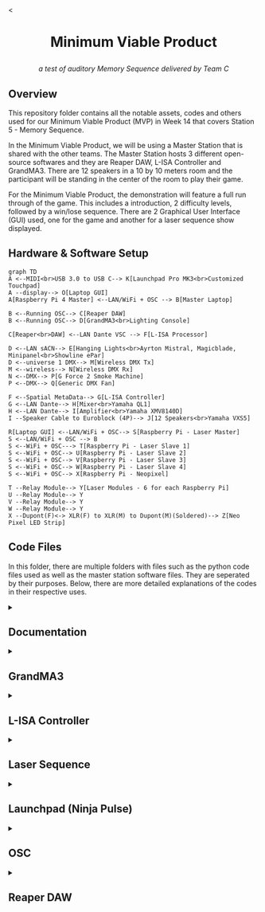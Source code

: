 <<h1 align="center">
  Minimum Viable Product
</h1>

<p align="center">
  <i align="center">
  a test of auditory Memory Sequence
  delivered by Team C
  </i>
</p>

## Overview
This repository folder contains all the notable assets, codes and others used for our Minimum Viable Product (MVP) in Week 14 that covers Station 5 - Memory Sequence.

In the Minimum Viable Product, we will be using a Master Station that is shared with the other teams. The Master Station hosts 3 different open-source softwares and they are Reaper DAW, L-ISA Controller and GrandMA3. There are 12 speakers in a 10 by 10 meters room and the participant will be standing in the center of the room to play their game.

For the Minimum Viable Product, the demonstration will feature a full run through of the game. This includes a introduction, 2 difficulty levels, followed by a win/lose sequence. There are 2 Graphical User Interface (GUI) used, one for the game and another for a laser sequence show displayed.

## Hardware & Software Setup
```mermaid
graph TD
A <--MIDI<br>USB 3.0 to USB C--> K[Launchpad Pro MK3<br>Customized Touchpad] 
A --display--> O[Laptop GUI]
A[Raspberry Pi 4 Master] <--LAN/WiFi + OSC --> B[Master Laptop]

B <--Running OSC--> C[Reaper DAW]
B <--Running OSC--> D[GrandMA3<br>Lighting Console]

C[Reaper<br>DAW] <--LAN Dante VSC --> F[L-ISA Processor]

D <--LAN sACN--> E[Hanging Lights<br>Ayrton Mistral, Magicblade, Minipanel<br>Showline ePar]
D <--universe 1 DMX--> M[Wireless DMX Tx]
M <--wireless--> N[Wireless DMX Rx]
N <--DMX--> P[G Force 2 Smoke Machine]
P <--DMX--> Q[Generic DMX Fan]

F <--Spatial MetaData--> G[L-ISA Controller]
G <--LAN Dante--> H[Mixer<br>Yamaha QL1]
H <--LAN Dante--> I[Amplifier<br>Yamaha XMV8140D]
I --Speaker Cable to Euroblock (4P)--> J[12 Speakers<br>Yamaha VXS5]

R[Laptop GUI] <--LAN/WiFi + OSC--> S[Raspberry Pi - Laser Master]
S <--LAN/WiFi + OSC --> B
S <--WiFi + OSC---> T[Raspberry Pi - Laser Slave 1]
S <--WiFi + OSC--> U[Raspberry Pi - Laser Slave 2]
S <--WiFi + OSC--> V[Raspberry Pi - Laser Slave 3]
S <--WiFi + OSC--> W[Raspberry Pi - Laser Slave 4]
S <--WiFi + OSC--> X[Raspberry Pi - Neopixel]

T --Relay Module--> Y[Laser Modules - 6 for each Raspberry Pi]
U --Relay Module--> Y
V --Relay Module--> Y
W --Relay Module--> Y
X --Dupont(F)<-> XLR(F) to XLR(M) to Dupont(M)(Soldered)--> Z[Neo Pixel LED Strip]
```

## Code Files
In this folder, there are multiple folders with files such as the python code files used as well as the master station software files.
They are seperated by their purposes.
Below, there are more detailed explanations of the codes in their respective uses.

<details><summary><h2>Documentation</h2></summary>

In the [Documentation](./Documentation) folder, you can find the [Installation Guide](./Documentation/Installation_Guide.md) and the [Installation Assets](./Documentation/installation_assets).

</details>

<details><summary><h2>GrandMA3</h2></summary>

In the [GrandMA3](./GrandMA3) folder, you can find the [GrandMA3 Rundown](./GrandMA3/GrandMA3.md) and the [GrandMA3 Master Show file ](./GrandMA3/MasterShowfile_EGL314_MVP_FINAL.show).

</details>

<details><summary><h2>L-ISA Controller</h2></summary>

In the [L-ISA Controller](./L-ISA_Controller) folder, you can find the [L-ISA Rundown](./L-ISA_Controller/L-ISA.md) and the [L-ISA Controller Master Show File](./L-ISA_Controller/MAINFILE_POC_FINAL_-_copy.lisa).

</details>

<details><summary><h2>Laser Sequence</h2></summary>

In the [Laser Sequence](./Laser_Sequence) folder, you can find the [Laser Rundown](./Laser_Sequence/Laser.md), the [Full Laser Sequence python file](./Laser_Sequence/MVP_Laser_Full.py) and the [Laser - Reaper python file](./Laser_Sequence/Reaper.py).

</details>

<details><summary><h2>Launchpad (Ninja Pulse)</h2></summary>

In the [Launchpad (Ninja Pulse)](./Launchpad_(Ninja_Pulse)) folder, you can find the [Launchpad (Ninja Pulse) Rundown](./Launchpad_(Ninja_Pulse)/Launchpad.md).

</details>

<details><summary><h2>OSC</h2></summary>

In the [OSC](./OSC) folder, you can find the [OSC Rundown](./OSC/OSC.md), the [Memory Sequence Game GUI python file](./OSC/MVP_MainGUI.py), and the [Memory Sequence Game Functions Storage python file](./OSC/MVP_FunctionStorage.py).

</details>

<details><summary><h2>Reaper DAW</h2></summary>

In the [Reaper DAW](./Reaper_DAW) folder, you can find the [Reaper Rundown](./Reaper_DAW/Reaper.md), the [Audio FXs](./Reaper_DAW/FXs), and the [Reaper DAW Master Show File](./Reaper_DAW/314MAINREAPER_POC_FINAL.rpp).

</details>
